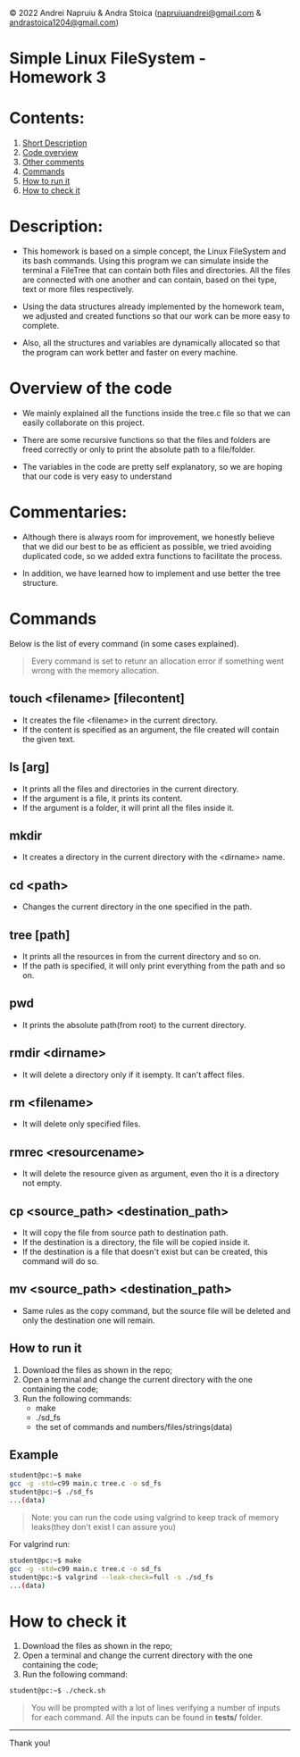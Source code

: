&copy; 2022 Andrei Napruiu & Andra Stoica 
(napruiuandrei@gmail.com & andrastoica1204@gmail.com)

# Simple Linux FileSystem - Homework 3

# Contents:
1. [Short Description](#description)
2. [Code overview](#overview-of-the-code)
3. [Other comments](#commentaries)
2. [Commands](#commands)
3. [How to run it](#how-to-run-it)
4. [How to check it](#how-to-check-it)

# Description:

* This homework is based on a simple concept, the Linux FileSystem and its
bash commands. Using this program we can simulate inside the terminal a
FileTree that can contain both files and directories. All the files are
connected with one another and can contain, based on thei type, text or
more files respectively.

* Using the data structures already implemented by the homework team, we
adjusted and created functions so that our work can be more easy to complete.

* Also, all the structures and variables are dynamically allocated so that
the program can work better and faster on every machine.

# Overview of the code

* We mainly explained all the functions inside the tree.c file so that we can
easily collaborate on this project.

* There are some recursive functions so that the files and folders
are freed correctly or only to print the absolute path to a file/folder.

* The variables in the code are pretty self explanatory, so we are hoping that
our code is very easy to understand

# Commentaries:

* Although there is always room for improvement, we honestly believe that
we did our best to be as efficient as possible, we tried avoiding duplicated
code, so we added extra functions to facilitate the process.

* In addition, we have learned how to implement and use better the tree
structure.

# Commands
Below is the list of every command (in some cases explained).

> Every command is set to retunr an allocation error if something went wrong with the memory allocation.

## touch \<filename> [filecontent]
* It creates the file \<filename> in the current directory.
* If the content is specified as an argument, the file created will contain the given text.

## ls [arg]
* It prints all the files and directories in the current directory.
* If the argument is a file, it prints its content.
* If the argument is a folder, it will print all the files inside it.

## mkdir <dirname>
* It creates a directory in the current directory with the \<dirname> name.

## cd \<path>
* Changes the current directory in the one specified in the path.

## tree [path]
* It prints all the resources in from the current directory and so on.
* If the path is specified, it will only print everything from the path and so on.

## pwd
* It prints the absolute path(from root) to the current directory.

## rmdir \<dirname>
* It will delete a directory only if it isempty. It can't affect files.

## rm \<filename>
* It will delete only specified files.

## rmrec \<resourcename>
* It will delete the resource given as argument, even tho it is a directory not empty.

## cp \<source_path> \<destination_path>
* It will copy the file from source path to destination path.
* If the destination is a directory, the file will be copied inside it.
* If the destination is a file that doesn't exist but can be created, this command will do so.

## mv \<source_path> \<destination_path>
* Same rules as the copy command, but the source file will be deleted and only the destination one will remain.

## How to run it
1. Download the files as shown in the repo;
2. Open a terminal and change the current directory with the one containing the code;
3. Run the following commands:
	- make
	- ./sd_fs
	- the set of commands and numbers/files/strings(data)

## Example
```bash
student@pc:~$ make
gcc -g -std=c99 main.c tree.c -o sd_fs
student@pc:~$ ./sd_fs
...(data)
```

> Note: you can run the code using valgrind to keep track of memory leaks(they don't exist I can assure you)

For valgrind run:
```bash
student@pc:~$ make
gcc -g -std=c99 main.c tree.c -o sd_fs
student@pc:~$ valgrind --leak-check=full -s ./sd_fs
...(data)
```

# How to check it
1. Download the files as shown in the repo;
2. Open a terminal and change the current directory with the one containing the code;
3. Run the following command:

```bash
student@pc:~$ ./check.sh
```

> You will be prompted with a lot of lines verifying a number of inputs for each command. All the inputs can be found in **tests/** folder.

---
Thank you!